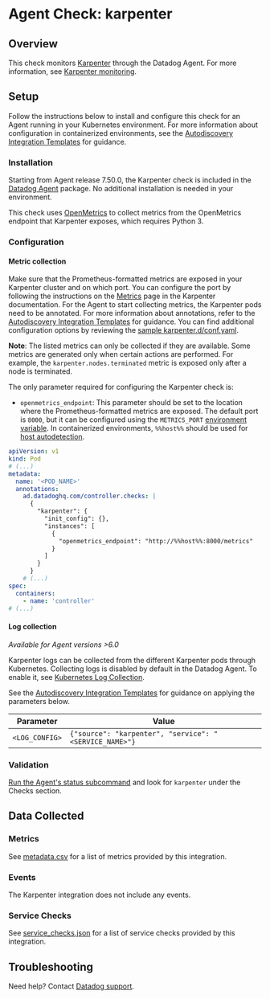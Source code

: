 # Agent Check: karpenter

## Overview

This check monitors [Karpenter][1] through the Datadog Agent. For more information, see [Karpenter monitoring][10].

## Setup

Follow the instructions below to install and configure this check for an Agent running in your Kubernetes environment. For more information about configuration in containerized environments, see the [Autodiscovery Integration Templates][3] for guidance.

### Installation

Starting from Agent release 7.50.0, the Karpenter check is included in the [Datadog Agent][2] package. No additional installation is needed in your environment.

This check uses [OpenMetrics][5] to collect metrics from the OpenMetrics endpoint that Karpenter exposes, which requires Python 3.

### Configuration

#### Metric collection

Make sure that the Prometheus-formatted metrics are exposed in your Karpenter cluster and on which port. You can configure the port by following the instructions on the [Metrics][10] page in the Karpenter documentation. For the Agent to start collecting metrics, the Karpenter pods need to be annotated. For more information about annotations, refer to the [Autodiscovery Integration Templates][3] for guidance. You can find additional configuration options by reviewing the [sample karpenter.d/conf.yaml][4].

**Note**: The listed metrics can only be collected if they are available. Some metrics are generated only when certain actions are performed. For example, the `karpenter.nodes.terminated` metric is exposed only after a node is terminated.

The only parameter required for configuring the Karpenter check is:
- `openmetrics_endpoint`: This parameter should be set to the location where the Prometheus-formatted metrics are exposed. The default port is `8000`, but it can be configured using the `METRICS_PORT` [environment variable][10]. In containerized environments, `%%host%%` should be used for [host autodetection][3]. 

```yaml
apiVersion: v1
kind: Pod
# (...)
metadata:
  name: '<POD_NAME>'
  annotations:
    ad.datadoghq.com/controller.checks: |
      {
        "karpenter": {
          "init_config": {},
          "instances": [
            {
              "openmetrics_endpoint": "http://%%host%%:8000/metrics"
            }
          ]
        }
      }
    # (...)
spec:
  containers:
    - name: 'controller'
# (...)
```

#### Log collection

_Available for Agent versions >6.0_

Karpenter logs can be collected from the different Karpenter pods through Kubernetes. Collecting logs is disabled by default in the Datadog Agent. To enable it, see [Kubernetes Log Collection][11].

See the [Autodiscovery Integration Templates][3] for guidance on applying the parameters below.

| Parameter      | Value                                                   |
| -------------- | ------------------------------------------------------- |
| `<LOG_CONFIG>` | `{"source": "karpenter", "service": "<SERVICE_NAME>"}`  |

### Validation

[Run the Agent's status subcommand][6] and look for `karpenter` under the Checks section.

## Data Collected

### Metrics

See [metadata.csv][7] for a list of metrics provided by this integration.

### Events

The Karpenter integration does not include any events.

### Service Checks

See [service_checks.json][8] for a list of service checks provided by this integration.

## Troubleshooting

Need help? Contact [Datadog support][9].


[1]: https://karpenter.sh/
[2]: https://app.datadoghq.com/account/settings/agent/latest
[3]: https://docs.datadoghq.com/containers/kubernetes/integrations/
[4]: https://github.com/DataDog/integrations-core/blob/master/karpenter/datadog_checks/karpenter/data/conf.yaml.example
[5]: https://docs.datadoghq.com/integrations/openmetrics/
[6]: https://docs.datadoghq.com/agent/configuration/agent-commands/?tab=agentv6v7#agent-status-and-information
[7]: https://github.com/DataDog/integrations-core/blob/master/karpenter/metadata.csv
[8]: https://github.com/DataDog/integrations-core/blob/master/karpenter/assets/service_checks.json
[9]: https://docs.datadoghq.com/help/
[10]: https://karpenter.sh/docs/reference/metrics/
[11]: https://docs.datadoghq.com/agent/kubernetes/log/
